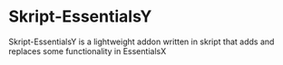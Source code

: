 # Skript-EssentialsY
Skript-EssentialsY is a lightweight addon written in skript that adds and replaces some functionality in EssentialsX
